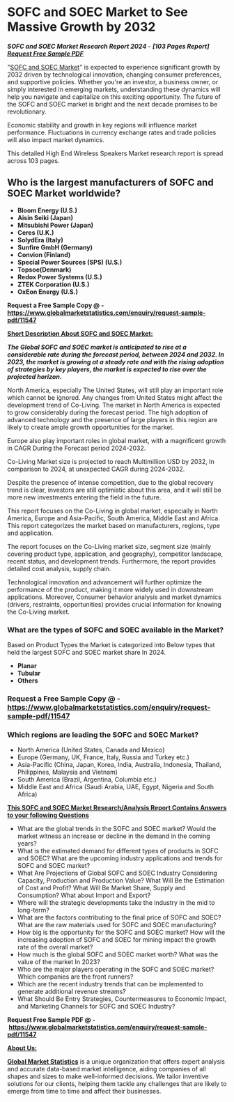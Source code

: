 <h1>SOFC and SOEC Market to See Massive Growth by 2032</h1>
<p><em><strong>SOFC and SOEC Market Research Report 2024</strong></em>&nbsp;-&nbsp;<em><strong>[103 Pages Report] </strong></em><em><strong><a href="https://www.globalmarketstatistics.com/enquiry/request-sample-pdf/11547">Request Free Sample PDF</a></strong></em></p>
<p>"<a href="https://www.globalmarketstatistics.com/market-reports/sofc-and-soec-market-11547">SOFC and SOEC Market</a>" is expected to experience significant growth by 2032 driven by technological innovation, changing consumer preferences, and supportive policies. Whether you're an investor, a business owner, or simply interested in emerging markets, understanding these dynamics will help you navigate and capitalize on this exciting opportunity. The future of the&nbsp;SOFC and SOEC market is bright and the next decade promises to be revolutionary.</p>
<p>Economic stability and growth in key regions will influence market performance. Fluctuations in currency exchange rates and trade policies will also impact market dynamics.</p>
<p>This detailed&nbsp;High End Wireless Speakers Market research report is spread across 103 pages.</p>
<h2><strong>Who is the largest manufacturers of SOFC and SOEC Market worldwide?</strong></h2>
<ul>
<li><strong>Bloom Energy (U.S.)</strong></li>
<li><strong>Aisin Seiki (Japan)</strong></li>
<li><strong>Mitsubishi Power (Japan)</strong></li>
<li><strong>Ceres (U.K.)</strong></li>
<li><strong>SolydEra (Italy)</strong></li>
<li><strong>Sunfire GmbH (Germany)</strong></li>
<li><strong>Convion (Finland)</strong></li>
<li><strong>Special Power Sources (SPS) (U.S.)</strong></li>
<li><strong>Topsoe(Denmark)</strong></li>
<li><strong>Redox Power Systems (U.S.)</strong></li>
<li><strong>ZTEK Corporation (U.S.)</strong></li>
<li><strong>OxEon Energy (U.S.)</strong></li>
</ul>
<p><strong>Request a Free Sample Copy @ - <a href="https://www.globalmarketstatistics.com/enquiry/request-sample-pdf/11547">https://www.globalmarketstatistics.com/enquiry/request-sample-pdf/11547</a></strong></p>
<p><strong><u>Short Description About SOFC and SOEC Market:</u></strong></p>
<p><strong><em>The Global SOFC and SOEC market is anticipated to rise at a considerable rate during the forecast period, between 2024 and 2032. In 2023, the market is growing at a steady rate and with the rising adoption of strategies by key players, the market is expected to rise over the projected horizon.</em></strong></p>
<p>North America, especially The United States, will still play an important role which cannot be ignored. Any changes from United States might affect the development trend of Co-Living. The market in North America is expected to grow considerably during the forecast period. The high adoption of advanced technology and the presence of large players in this region are likely to create ample growth opportunities for the market.</p>
<p>Europe also play important roles in global market, with a magnificent growth in CAGR During the Forecast period 2024-2032.</p>
<p>Co-Living Market size is projected to reach Multimillion USD by 2032, In comparison to 2024, at unexpected CAGR during 2024-2032.</p>
<p>Despite the presence of intense competition, due to the global recovery trend is clear, investors are still optimistic about this area, and it will still be more new investments entering the field in the future.</p>
<p>This report focuses on the Co-Living in global market, especially in North America, Europe and Asia-Pacific, South America, Middle East and Africa. This report categorizes the market based on manufacturers, regions, type and application.</p>
<p>The report focuses on the Co-Living market size, segment size (mainly covering product type, application, and geography), competitor landscape, recent status, and development trends. Furthermore, the report provides detailed cost analysis, supply chain.</p>
<p>Technological innovation and advancement will further optimize the performance of the product, making it more widely used in downstream applications. Moreover, Consumer behavior analysis and market dynamics (drivers, restraints, opportunities) provides crucial information for knowing the Co-Living market.</p>
<h3>What are the types of SOFC and SOEC available in the Market?</h3>
<p>Based on Product Types the Market is categorized into Below types that held the largest SOFC and SOEC market share In 2024.</p>
<ul>
<li><strong>Planar</strong></li>
<li><strong>Tubular</strong></li>
<li><strong>Others</strong></li>
</ul>
<h3>Request a Free Sample Copy @ - <a href="https://www.globalmarketstatistics.com/enquiry/request-sample-pdf/11547">https://www.globalmarketstatistics.com/enquiry/request-sample-pdf/11547</a></h3>
<h3>Which regions are leading the SOFC and SOEC Market?</h3>
<ul>
<li>North America (United States, Canada and Mexico)</li>
<li>Europe (Germany, UK, France, Italy, Russia and Turkey etc.)</li>
<li>Asia-Pacific (China, Japan, Korea, India, Australia, Indonesia, Thailand, Philippines, Malaysia and Vietnam)</li>
<li>South America (Brazil, Argentina, Columbia etc.)</li>
<li>Middle East and Africa (Saudi Arabia, UAE, Egypt, Nigeria and South Africa)</li>
</ul>
<p><strong><u>This SOFC and SOEC Market Research/Analysis Report Contains Answers to your following Questions</u></strong></p>
<ul>
<li>What are the global trends in the SOFC and SOEC market? Would the market witness an increase or decline in the demand in the coming years?</li>
<li>What is the estimated demand for different types of products in SOFC and SOEC? What are the upcoming industry applications and trends for SOFC and SOEC market?</li>
<li>What Are Projections of Global SOFC and SOEC Industry Considering Capacity, Production and Production Value? What Will Be the Estimation of Cost and Profit? What Will Be Market Share, Supply and Consumption? What about Import and Export?</li>
<li>Where will the strategic developments take the industry in the mid to long-term?</li>
<li>What are the factors contributing to the final price of SOFC and SOEC? What are the raw materials used for SOFC and SOEC manufacturing?</li>
<li>How big is the opportunity for the SOFC and SOEC market? How will the increasing adoption of SOFC and SOEC for mining impact the growth rate of the overall market?</li>
<li>How much is the global SOFC and SOEC market worth? What was the value of the market In 2023?</li>
<li>Who are the major players operating in the SOFC and SOEC market? Which companies are the front runners?</li>
<li>Which are the recent industry trends that can be implemented to generate additional revenue streams?</li>
<li>What Should Be Entry Strategies, Countermeasures to Economic Impact, and Marketing Channels for SOFC and SOEC Industry?</li>
</ul>
<p><strong>Request Free Sample PDF @ -&nbsp;<a href="https://www.globalmarketstatistics.com/enquiry/request-sample-pdf/11547">https://www.globalmarketstatistics.com/enquiry/request-sample-pdf/11547</a></strong></p>
<p><strong><u>About Us:</u></strong></p>
<p><strong><a href="https://www.globalmarketstatistics.com/">Global Market Statistics</a></strong> is a unique organization that offers expert analysis and accurate data-based market intelligence, aiding companies of all shapes and sizes to make well-informed decisions. We tailor inventive solutions for our clients, helping them tackle any challenges that are likely to emerge from time to time and affect their businesses.</p>